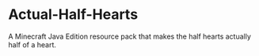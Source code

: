 # Actual-Half-Hearts
A Minecraft Java Edition resource pack that makes the half hearts actually half of a heart.
